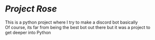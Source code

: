 ***Project Rose***
=====
<p>This is a python project where I try to make a discord bot basically<br>
Of course, its far from being the best bot out there but it was a project to get deeper into Python</p>